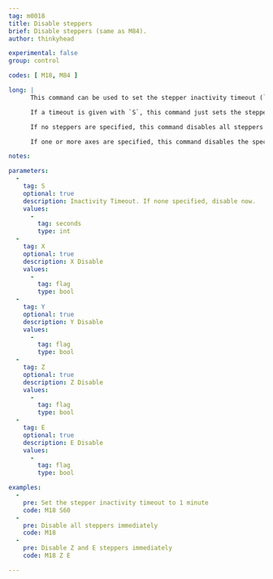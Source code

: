 ```yaml
---
tag: m0018
title: Disable steppers
brief: Disable steppers (same as M84).
author: thinkyhead

experimental: false
group: control

codes: [ M18, M84 ]

long: |
      This command can be used to set the stepper inactivity timeout (`S`) or to disable one or more steppers (`X`,`Y`,`Z`,`E`).

      If a timeout is given with `S`, this command just sets the stepper inactivity timeout.

      If no steppers are specified, this command disables all steppers immediately.

      If one or more axes are specified, this command disables the specified steppers immediately.

notes:

parameters:
  -
    tag: S
    optional: true
    description: Inactivity Timeout. If none specified, disable now.
    values:
      -
        tag: seconds
        type: int
  -
    tag: X
    optional: true
    description: X Disable
    values:
      -
        tag: flag
        type: bool
  -
    tag: Y
    optional: true
    description: Y Disable
    values:
      -
        tag: flag
        type: bool
  -
    tag: Z
    optional: true
    description: Z Disable
    values:
      -
        tag: flag
        type: bool
  -
    tag: E
    optional: true
    description: E Disable
    values:
      -
        tag: flag
        type: bool

examples:
  -
    pre: Set the stepper inactivity timeout to 1 minute
    code: M18 S60
  -
    pre: Disable all steppers immediately
    code: M18
  -
    pre: Disable Z and E steppers immediately
    code: M18 Z E

---
```


